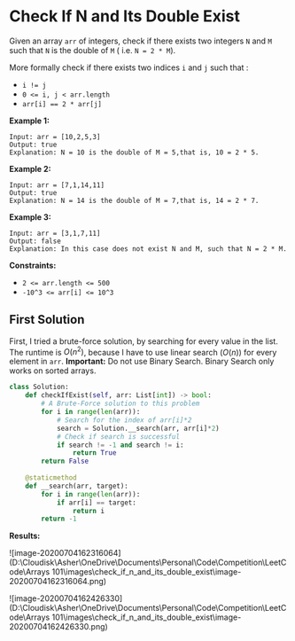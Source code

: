 # Check If N and Its Double Exist

Given an array `arr` of integers, check if there exists two integers `N` and `M` such that `N` is the double of `M` ( i.e. `N = 2 * M`).

More formally check if there exists two indices `i` and `j` such that :

- `i != j`
- `0 <= i, j < arr.length`
- `arr[i] == 2 * arr[j]`

**Example 1:**

```
Input: arr = [10,2,5,3]
Output: true
Explanation: N = 10 is the double of M = 5,that is, 10 = 2 * 5.
```

**Example 2:**

```
Input: arr = [7,1,14,11]
Output: true
Explanation: N = 14 is the double of M = 7,that is, 14 = 2 * 7.
```

**Example 3:**

```
Input: arr = [3,1,7,11]
Output: false
Explanation: In this case does not exist N and M, such that N = 2 * M.
```

**Constraints:**

- `2 <= arr.length <= 500`
- `-10^3 <= arr[i] <= 10^3`

## First Solution

First, I tried a brute-force solution, by searching for every value in the list. The runtime is $O(n^2)$, because I have to use linear search ($O(n)$) for every element in `arr`. **Important:** Do not use Binary Search. Binary Search only works on sorted arrays.

```python
class Solution:
    def checkIfExist(self, arr: List[int]) -> bool:
        # A Brute-Force solution to this problem
        for i in range(len(arr)):
            # Search for the index of arr[i]*2
            search = Solution.__search(arr, arr[i]*2)
            # Check if search is successful
            if search != -1 and search != i:
                return True
        return False
    
    @staticmethod
    def __search(arr, target):
        for i in range(len(arr)):
            if arr[i] == target:
                return i
        return -1
```

**Results:**

![image-20200704162316064](D:\Cloudisk\Asher\OneDrive\Documents\Personal\Code\Competition\LeetCode\Arrays 101\images\check_if_n_and_its_double_exist\image-20200704162316064.png)

![image-20200704162426330](D:\Cloudisk\Asher\OneDrive\Documents\Personal\Code\Competition\LeetCode\Arrays 101\images\check_if_n_and_its_double_exist\image-20200704162426330.png)


